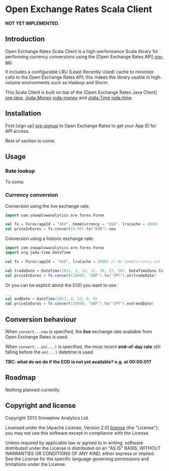 # Open Exchange Rates Scala Client

**NOT YET IMPLEMENTED.**

## Introduction

Open Exchange Rates Scala Client is a high-performance Scala library for performing currency conversions using the [Open Exchange Rates API] [ore-api].

It includes a configurable LRU (Least Recently Used) cache to minimize calls to the Open Exchange Rates API; this makes the library usable in high-volume environments such as Hadoop and Storm.

This Scala Client is built on top of the [Open Exchange Rates Java Client] [ore-java], [Joda-Money] [joda-money] and [Joda-Time] [joda-time].

## Installation

First [sign up] [ore-signup] to Open Exchange Rates to get your App ID for API access.

Rest of section to come.

## Usage

### Rate lookup

To come.

### Currency conversion

Conversion using the live exchange rate:

```scala
import com.snowplowanalytics.ore.forex.Forex

val fx = Forex(appId = "XXX", homeCurrency = "USD", lruCache = 2000)
val priceInEuros = fx.convert(9.99).to("EUR").now
```

Conversion using a historic exchange rate:

```scala
import com.snowplowanalytics.ore.forex.Forex
import org.joda.time.DateTime

val fx = Forex(appId = "XXX", lruCache = 2000) // No homeCurrency set

val tradeDate = DateTime(2011, 3, 13, 11, 39, 27, 567, DateTimeZone.forID("America/New_York"))
val priceInEuros = fx.convert(10000, "GBP").to("JPY").on(tradeDate)
```

Or you can be explicit about the EOD you want to use:

```scala
...
val eodDate = DateTime(2011, 3, 13, 0, 0)
val priceInEuros = fx.convert(10000, "GBP").to("JPY").eod(eodDate)
```

## Conversion behaviour

When `convert...now` is specified, the **live** exchange rate available from Open Exchange Rates is used.

When `convert...on(...)` is specified, the most recent **end-of-day rate** still falling before the `on(...)` datetime is used.

**TBC: what do we do if the EOD is not yet available? e.g. at 00:00:01?**

## Roadmap

Nothing planned currently.

## Copyright and license

Copyright 2013 Snowplow Analytics Ltd.

Licensed under the [Apache License, Version 2.0] [license] (the "License");
you may not use this software except in compliance with the License.

Unless required by applicable law or agreed to in writing, software
distributed under the License is distributed on an "AS IS" BASIS,
WITHOUT WARRANTIES OR CONDITIONS OF ANY KIND, either express or implied.
See the License for the specific language governing permissions and
limitations under the License.

[ore-api]: https://openexchangerates.org/
[ore-java]: https://github.com/dneto/oer-java
[ore-signup]: https://openexchangerates.org/signup

[joda-money]: http://www.joda.org/joda-money/
[joda-time]: http://www.joda.org/joda-time/

[license]: http://www.apache.org/licenses/LICENSE-2.0
